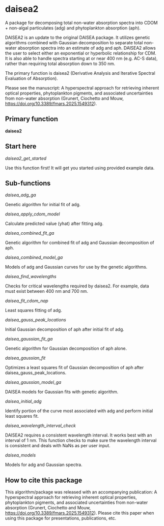 # daisea2
A package for decomposing total non-water absorption spectra into CDOM + non-algal particulates (adg) and phytoplankton absorption (aph).

DAISEA2 is an update to the original DAISEA package. It utilizes genetic algorithms combined with Gaussian decomposition to separate total non-water absorption spectra into an estimate of adg and aph. DAISEA2 allows the user to select either an exponential or hyperbolic relationship for CDM. It is also able to handle spectra starting at or near 400 nm (e.g. AC-S data), rather than requiring total absorption down to 350 nm. 

The primary function is daisea2 (Derivative Analysis and Iterative Spectral Evaluation of Absorption). 

Please see the manuscript: A hyperspectral approach for retrieving inherent optical properties, phytoplankton pigments, and associated uncertainties from non-water absorption (Grunert, Ciochetto and Mouw, https://doi.org/10.3389/fmars.2025.1549312). 

## **Primary function**
**daisea2**

## **Start here**
*daisea2_get_started*

Use this function first! It will get you started using provided example data. 


## **Sub-functions**

*daisea_adg_ga*

Genetic algorithm for initial fit of adg. 

*daisea_apply_cdom_model*

Calculate predicted value (yhat) after fitting adg. 

*daisea_combined_fit_ga*

Genetic algorithm for combined fit of adg and Gaussian decomposition of aph. 

*daisea_combined_model_ga*

Models of adg and Gaussian curves for use by the genetic algorithms. 

*daisea_find_wavelengths*

Checks for critical wavelengths required by daisea2. For example, data must exist between 400 nm and 700 nm. 

*daisea_fit_cdom_nap*

Least squares fitting of adg. 

*daisea_gauss_peak_locations*

Initial Gaussian decomposition of aph after initial fit of adg. 

*daisea_gaussian_fit_ga*

Genetic algorithm for Gaussian decomposition of aph alone. 

*daisea_gaussian_fit*

Optimizes a least squares fit of Gaussian decomposition of aph after daisea_gauss_peak_locations.

*daisea_gaussian_model_ga*

DAISEA models for Gaussian fits with genetic algorithm. 

*daisea_initial_adg*

Identify portion of the curve most associated with adg and perform initial least squares fit. 

*daisea_wavelength_interval_check*

DAISEA2 requires a consistent wavelength interval. It works best with an interval of 1 nm. This function checks to make sure the wavelength interval is consistent and deals with NaNs as per user input. 

*daisea_models*

Models for adg and Gaussian spectra. 

## **How to cite this package**
This algorithm/package was released with an accompanying publication: A hyperspectral approach for retrieving inherent optical properties, phytoplankton pigments, and associated uncertainties from non-water absorption (Grunert, Ciochetto and Mouw, https://doi.org/10.3389/fmars.2025.1549312). Please cite this paper when using this package for presentations, publications, etc.
